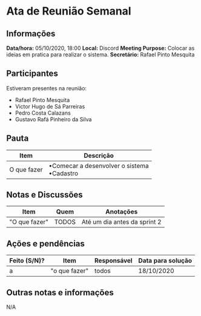 # Ata de Reunião Semanal

## Informações
**Data/hora:** 05/10/2020, 18:00
**Local:** Discord 
**Meeting Purpose:** Colocar as ideias em pratica para realizar o sistema.
**Secretário:** Rafael Pinto Mesquita 

## Participantes
Estiveram presentes na reunião:
- Rafael Pinto Mesquita
- Victor Hugo de Sá Parreiras
- Pedro Costa Calazans
- Gustavo Rafá Pinheiro da Silva

## Pauta

Item | Descrição
---- | ----
O que fazer | •Comecar a desenvolver o sistema <br>•Cadastro <br>


## Notas e Discussões
Item | Quem | Anotações |
---- | ---- | ---- |
"O que fazer" | TODOS | Até um dia antes da sprint 2 |


## Ações e pendências
| Feito (S/N)? | Item | Responsável | Data para solução |
| ---- | ---- | ---- | ---- |
| a| "o que fazer"| todos| 18/10/2020 |

## Outras notas e informações
N/A


